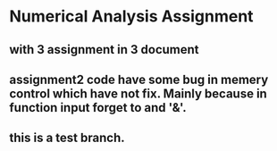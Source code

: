 # Numerical Analysis Assignment
## with 3 assignment in 3 document
## assignment2 code have some bug in memery control which have not fix. Mainly because in function input forget to and '&'.

## this is a test branch.

